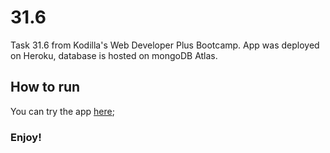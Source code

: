 # 31.6

Task 31.6 from Kodilla's Web Developer Plus Bootcamp. App was deployed on Heroku, database is hosted on mongoDB Atlas.

## How to run

You can try the app [here](https://kodilla-mern-app.herokuapp.com/);

### Enjoy!